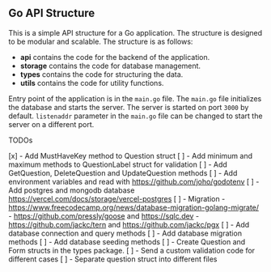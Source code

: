## Go API Structure
This is a simple API structure for a Go application. The structure is designed to be modular and scalable. The structure is as follows:
  - **api** contains the code for the backend of the application. 
  - **storage** contains the code for database management.
  - **types** contains the code for structuring the data.
  - **utils** contains the code for utility functions.

Entry point of the application is in the ```main.go``` file. The ```main.go``` file initializes the database and starts the server. The server is started on port ```3000``` by default. ```listenaddr``` parameter in the ```main.go``` file can be changed to start the server on a different port.


TODOs

[x] - Add MustHaveKey method to Question struct
[ ] - Add minimum and maximum methods to QuestionLabel struct for validation
[ ] - Add GetQuestion, DeleteQuestion and UpdateQuestion methods
[ ] - Add environment variables and read with https://github.com/joho/godotenv
[ ] - Add postgres and mongodb database
  https://vercel.com/docs/storage/vercel-postgres
  [ ] - Migration
    - https://www.freecodecamp.org/news/database-migration-golang-migrate/
    - https://github.com/pressly/goose and https://sqlc.dev
    - https://github.com/jackc/tern and https://github.com/jackc/pgx
  [ ] - Add database connection and query methods
  [ ] - Add database migration methods
  [ ] - Add database seeding methods
[ ] - Create Question and Form structs in the types package.
[ ] - Send a custom validation code for different cases
[ ] - Separate question struct into different files